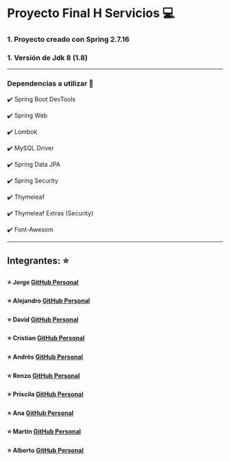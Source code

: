 # Proyecto Final H Servicios :computer:

### 1. Proyecto creado con Spring 2.7.16

### 1. Versión de Jdk 8 (1.8)
---------------------------------------------

### Dependencias a utilizar :floppy_disk:

:heavy_check_mark: Spring Boot DevTools

:heavy_check_mark: Spring Web

:heavy_check_mark: Lombok

:heavy_check_mark: MySQL Driver

:heavy_check_mark: Spring Data JPA

:heavy_check_mark: Spring Security

:heavy_check_mark: Thymeleaf

:heavy_check_mark: Thymeleaf Extras (Security)

:heavy_check_mark: Font-Awesom

------------------------------------------------

## Integrantes: :star:

#### :star: Jorge <a href="https://github.com/JorgeS86" target="_blank">GitHub Personal</a>

#### :star: Alejandro <a href="https://github.com/Lales38" target="_blank">GitHub Personal</a>

#### :star: David <a href="https://github.com/davidfranciscopuertas2023" target="_blank">GitHub Personal</a>

#### :star: Cristian <a href="https://github.com/CristianML76" target="_blank">GitHub Personal</a>

#### :star: Andrés  <a href="https://github.com/zampar-andres" target="_blank">GitHub Personal</a>

#### :star: Renzo <a href="https://github.com/RenzoBozzini" target="_blank">GitHub Personal</a>

#### :star: Priscila <a href="https://github.com/Prixs2206" target="_blank">GitHub Personal</a>

#### :star: Ana <a href="https://github.com/AVEJA85" target="_blank">GitHub Personal</a>

#### :star: Martín <a href="https://github.com/TinchoBus" target="_blank">GitHub Personal</a>

#### :star: Alberto <a href="https://github.com/btocarmona2021" target="_blank">GitHub Personal</a>

